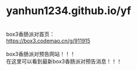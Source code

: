 # yanhun1234.github.io/yf

<br>box3香肠派对首页：
<br>https://box3.codemao.cn/g/911915
<br>
<br>box3香肠派对预告网站！！！
<br>在这里可以看到最新box3香肠派对预告消息！！！
